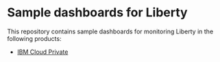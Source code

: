 # Sample dashboards for Liberty
This repository contains sample dashboards for monitoring Liberty in the following products:

- [IBM Cloud Private](./IBMCloudPrivate)

